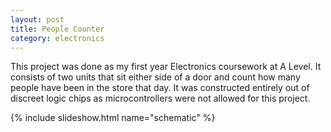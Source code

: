 ```yaml
---
layout: post
title: People Counter
category: electronics
---
```

<script>
	var images = {schematic: ["/images/people-counter/schematic.png"]}
</script>

<div class="grid">

<div class="col-1-3">
 This project was done as my first year Electronics coursework at A Level. It consists of two units that sit either side of a door and count how many people have been in the store that day. It was constructed entirely out of discreet logic chips as microcontrollers were not allowed for this project.
</div>

{% include slideshow.html name="schematic" %}

</div>
